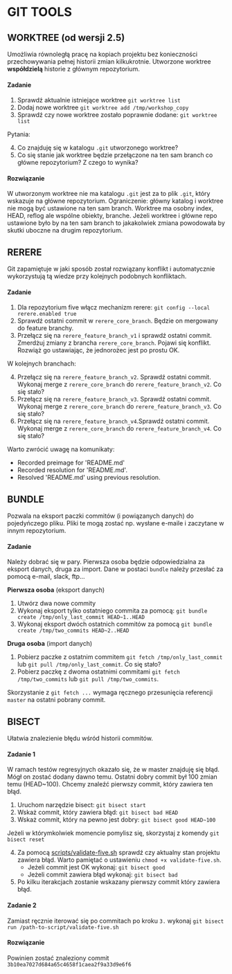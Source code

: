 # GIT TOOLS

## WORKTREE (od wersji 2.5)

Umożliwia równoległą pracę na kopiach projektu bez konieczności przechowywania pełnej historii zmian kilkukrotnie. Utworzone worktree __współdzielą__ historie z głównym repozytorium.

#### Zadanie

   1. Sprawdź aktualnie istniejące worktree `git worktree list`
   2. Dodaj nowe worktree `git worktree add /tmp/workshop_copy`
   3. Sprawdź czy nowe worktree zostało poprawnie dodane: `git worktree list`

Pytania:

   4. Co znajduję się w katalogu `.git` utworzonego worktree?
   5. Co się stanie jak worktree będzie przełączone na ten sam branch co główne repozytorium? Z czego to wynika?

#### Rozwiązanie

W utworzonym worktree nie ma katalogu `.git` jest za to plik `.git`, który wskazuje na główne repozytorium.
Ograniczenie: główny katalog i worktree nie mogą być ustawione na ten sam branch. Worktree ma osobny index, HEAD, reflog ale wspólne obiekty, branche. Jeżeli worktree i główne repo ustawione było by na ten sam branch to jakakolwiek zmiana powodowała by skutki uboczne na drugim repozytorium.

## RERERE

Git zapamiętuje w jaki sposób został rozwiązany konflikt i automatycznie wykorzystują tą wiedze przy kolejnych podobnych konfliktach.

#### Zadanie

  1. Dla repozytorium five włącz mechanizm rerere:  `git config --local rerere.enabled true`
  2. Sprawdź ostatni commit w `rerere_core_branch`. Będzie on mergowany do feature branchy.
  3. Przełącz się na `rerere_feature_branch_v1` i sprawdź ostatni commit. Zmerdżuj zmiany z brancha `rerere_core_branch`. Pojawi się konflikt. Rozwiąż go ustawiając, że jednorożec jest po prostu OK.

W kolejnych branchach:

  4. Przełącz się na `rerere_feature_branch_v2`. Sprawdź ostatni commit. Wykonaj merge z `rerere_core_branch` do `rerere_feature_branch_v2`. Co się stało?
  5. Przełącz się na `rerere_feature_branch_v3`. Sprawdź ostatni commit. Wykonaj merge z `rerere_core_branch` do `rerere_feature_branch_v3`. Co się stało?
  6. Przełącz się na `rerere_feature_branch_v4`.Sprawdź ostatni commit. Wykonaj merge z `rerere_core_branch` do `rerere_feature_branch_v4`. Co się stało?

Warto zwrócić uwagę na komunikaty:

* Recorded preimage for 'README.md'
* Recorded resolution for 'README.md'.
* Resolved 'README.md' using previous resolution.

## BUNDLE

Pozwala na eksport paczki commitów (i powiązanych danych) do pojedyńczego pliku. Pliki te mogą zostać np. wysłane e-maile i zaczytane w innym repozytorium.

#### Zadanie

Należy dobrać się w pary. Pierwsza osoba będzie odpowiedzialna za eksport danych, druga za import. Dane w postaci `bundle` należy przesłać za pomocą e-mail, slack, ftp...

__Pierwsza osoba__ (eksport danych)

   1. Utwórz dwa nowe commity
   2. Wykonaj eksport tylko ostatniego commita za pomocą: `git bundle create /tmp/only_last_commit HEAD~1..HEAD`
   3. Wykonaj eksport dwóch ostatnich commitów za pomocą `git bundle create /tmp/two_commits HEAD~2..HEAD`

__Druga osoba__ (import danych)

   1. Pobierz paczke z ostatnim commitem `git fetch /tmp/only_last_commit` lub `git pull /tmp/only_last_commit`. Co się stało?
   2. Pobierz paczkę z dwoma ostatnimi commitami `git fetch /tmp/two_commits` lub `git pull /tmp/two_commits`.

Skorzystanie z `git fetch ...` wymaga ręcznego przesunięcia referencji `master` na ostatni pobrany commit.   

## BISECT

Ułatwia znalezienie błędu wśród historii commitów.

#### Zadanie 1

W ramach testów regresyjnych okazało się, że w master znajduję się błąd. Mógł on zostać dodany dawno temu. Ostatni dobry commit był 100 zmian temu (HEAD~100). Chcemy znaleźć pierwszy commit, który zawiera ten błąd.

  1. Uruchom narzędzie bisect: `git bisect start`
  2. Wskaż commit, który zawiera błąd: `git bisect bad HEAD`
  3. Wskaż commit, który na pewno jest dobry: `git bisect good HEAD~100`

Jeżeli w którymkolwiek momencie pomylisz się, skorzystaj z komendy `git bisect reset`

  4. Za pomocą [scripts/validate-five.sh](scripts/validate-five.sh) sprawdź czy aktualny stan projektu zawiera błąd. Warto pamiętać o ustawieniu `chmod +x validate-five.sh`.
     - Jeżeli commit jest OK wykonaj: `git bisect good`
     - Jeżeli commit zawiera błąd wykonaj: `git bisect bad`
  5. Po kilku iterakcjach zostanie wskazany pierwszy commit który zawiera błąd.

#### Zadanie 2

Zamiast ręcznie iterować się po commitach po kroku `3.` wykonaj `git bisect run /path-to-script/validate-five.sh`

 #### Rozwiązanie

Powinien zostać znaleziony commit `3b10ea7027d684a65c4658f1caea2f9a33d9e6f6`
